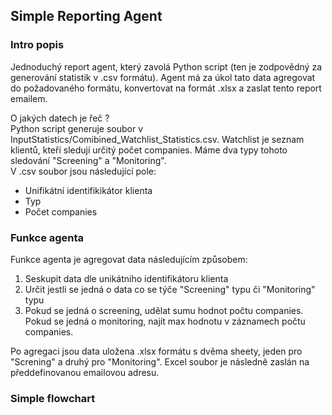 ## Simple Reporting Agent 
### Intro popis 
Jednoduchý report agent, který zavolá Python script (ten je zodpovědný za generování statistik v .csv formátu). Agent má za úkol tato data agregovat do požadovaného formátu, konvertovat na formát .xlsx a zaslat tento report emailem.

O jakých datech je řeč ? <br/>
Python script generuje soubor v InputStatistics/Comibined_Watchlist_Statistics.csv.
Watchlist je seznam klientů, kteří sledují určitý počet companies. Máme dva typy tohoto sledování "Screening" a "Monitoring".<br/>
V .csv soubor jsou následující pole:
- Unifikátní identifikikátor klienta
- Typ
- Počet companies

### Funkce agenta
Funkce agenta je agregovat data následujícím způsobem:
1. Seskupit data dle unikátního identifikátoru klienta
2. Určit jestli se jedná o data co se týče "Screening" typu či "Monitoring" typu
3. Pokud se jedná o screening, udělat sumu hodnot počtu companies. Pokud se jedná o monitoring, najít max hodnotu v záznamech počtu companies.

Po agregaci jsou data uložena .xlsx formátu s dvěma sheety, jeden pro "Screning" a druhý pro "Monitoring". Excel soubor je následně zaslán na předdefinovanou emailovou adresu.

### Simple flowchart


